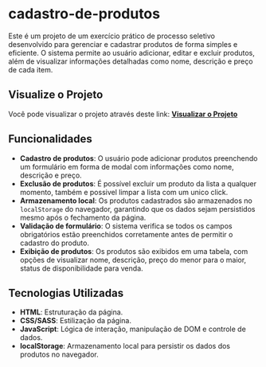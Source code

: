 # cadastro-de-produtos
Este é um projeto de um exercício prático de processo seletivo desenvolvido para gerenciar e cadastrar produtos de forma simples e eficiente. O sistema permite ao usuário adicionar, editar e excluir produtos, além de visualizar informações detalhadas como nome, descrição e preço de cada item.

## Visualize o Projeto
Você pode visualizar o projeto através deste link:
[**Visualizar o Projeto**](https://lucasaevaldt.github.io/cadastro-de-produtos/)

## Funcionalidades

- **Cadastro de produtos**: O usuário pode adicionar produtos preenchendo um formulário em forma de modal com informações como nome, descrição e preço.
- **Exclusão de produtos**: É possível excluir um produto da lista a qualquer momento, também e possivel limpar a lista com um unico click.
- **Armazenamento local**: Os produtos cadastrados são armazenados no `localStorage` do navegador, garantindo que os dados sejam persistidos mesmo após o fechamento da página.
- **Validação de formulário**: O sistema verifica se todos os campos obrigatórios estão preenchidos corretamente antes de permitir o cadastro do produto.
- **Exibição de produtos**: Os produtos são exibidos em uma tabela, com opções de visualizar nome, descrição, preço do menor para o maior, status de disponibilidade para venda.

## Tecnologias Utilizadas

- **HTML**: Estruturação da página.
- **CSS/SASS**: Estilização da página.
- **JavaScript**: Lógica de interação, manipulação de DOM e controle de dados.
- **localStorage**: Armazenamento local para persistir os dados dos produtos no navegador.
